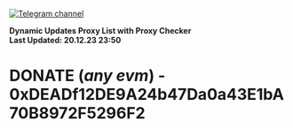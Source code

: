 [![Telegram channel](https://img.shields.io/endpoint?url=https://runkit.io/damiankrawczyk/telegram-badge/branches/master?url=https://t.me/n4z4v0d)](https://t.me/n4z4v0d) 

**Dynamic Updates Proxy List with Proxy Checker**  
**Last Updated: 20.12.23 23:50**

# DONATE (_any evm_) - 0xDEADf12DE9A24b47Da0a43E1bA70B8972F5296F2
